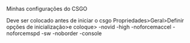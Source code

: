 Minhas configurações do CSGO

Deve ser colocado antes de iniciar o csgo
Propriedades>Geral>Definir opções de inicialização>e coloque> -novid -high -noforcemaccel -noforcemspd -sw -noborder -console